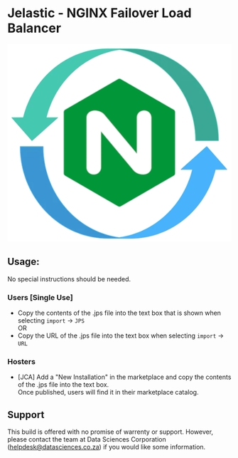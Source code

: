 # Jelastic - NGINX Failover Load Balancer

![NGINX Failover](https://github.com/data-sciences-corporation/failover-addon-jps/blob/main/images/nginx-failover-jps.png?raw=true)

## Usage:

No special instructions should be needed. 

### Users [Single Use]

* Copy the contents of the .jps file into the text box that is shown when selecting ``import`` -> ``JPS`` \
OR
* Copy the URL of the .jps file into the text box when selecting ``import`` -> ``URL``

### Hosters

* [JCA] Add a "New Installation" in the marketplace and copy the contents of the .jps file into the text box. \
Once published, users will find it in their marketplace catalog.

## Support

This build is offered with no promise of warrenty or support.
However, please contact the team at Data Sciences Corporation (helpdesk@datasciences.co.za) if you would like some information.
